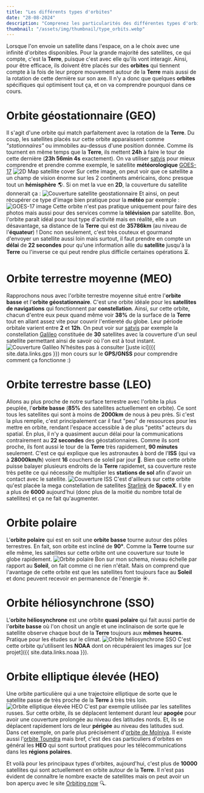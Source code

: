 ```yaml
---
title: "Les différents types d'orbites"
date: "28-08-2024"
description: "Comprenez les particularités des différentes types d'orbites sur lesquelles sont placées les satellites en fonction de leur usage"
thumbnail: "/assets/img/thumbnail/type_orbits.webp"
---
```

Lorsque l'on envoie un satellite dans l'espace, on a le choix avec une infinité d'orbites disponibles. 
Pour la grande majorité des satellites, ce qui compte, c'est la **Terre**, puisque c'est avec elle qu'ils vont interagir. Ainsi, pour être efficace, ils doivent être placés sur des **orbites** qui tiennent compte à la fois de leur propre mouvement autour de la **Terre** mais aussi de la rotation de cette dernière sur son axe.
Il n'y a donc que quelques **orbites** spécifiques qui optimisent tout ça, et on va comprendre pourquoi dans ce cours.

# Orbite géostationnaire (GEO)
Il s'agit d'une orbite qui match parfaitement avec la rotation de la **Terre**. Du coup, les satellites placés sur cette orbite apparaissent comme *"stationnaires"* ou immobiles au-dessus d'une position donnée. Comme ils tournent en même temps que la **Terre**, ils mettent **24h** à faire le tour de cette dernière (**23h 56min 4s** exactement).
On va utiliser [satvis](https://satvis.space/next/?tags=&sats=GOES%7E17) pour mieux comprendre et prendre comme exemple, le satellite **météorologique** [GOES-17](https://en.wikipedia.org/wiki/GOES-17)
![2D Map satellite cover](../../../assets/img/pages/space/satellite/type-orbits/type-orbits1.svg)
Sur cette image, on peut voir que ce satellite a un champ de vision énorme sur les 2 continents américains, donc presque tout un **hémisphère** 🌎.
Si on met la vue en **2D**, la couverture du satellite donnerait ça : 
![Couverture satellite geostationnaire](../../../assets/img/pages/space/satellite/type-orbits/type-orbits2.svg)
Et ainsi, on peut récupérer ce type d'image bien pratique pour la **météo** par exemple : 
![GOES-17 image](../../../assets/img/pages/space/satellite/type-orbits/type-orbits3.png)
Cette orbite n'est pas pratique uniquement pour faire des photos mais aussi pour des services comme la **télévision** par satellite.
Bon, l'orbite paraît idéal pour tout type d'activité mais en réalité, elle a un désavantage, sa distance de la **Terre** qui est de **35786km** (au niveau de l'**équateur**) ! Donc non seulement, c'est très couteux et gourmand d'envoyer un satellite aussi loin mais surtout, il faut prendre en compte un **délai** de **22 secondes** pour qu'une information aille du **satellite** jusqu'à la **Terre** ou l'inverse ce qui peut rendre plus difficile certaines opérations ⏳.

# Orbite terrestre moyenne  (MEO)
Rapprochons nous avec l'orbite terrestre moyenne situé entre l'**orbite basse** et l'**orbite géostationnaire**.
C'est une orbite idéale pour les **satellites de navigations** qui fonctionnent par **constellation**. Ainsi, sur cette orbite, chacun d'entre eux peux quand même voir **38%** de la surface de la **Terre** tout en allant assez vite pour couvrir l'entiereté du globe. Leur période orbitale varient entre **2** et **12h**.
On peut voir sur [satvis](https://satvis.space/next/?tags=&scene=2D&elements=Point,Label,Orbit-track&sats=GSAT0201%7E%28GALILEO%7E5%29,GSAT0202%7E%28GALILEO%7E6%29,GSAT0203%7E%28GALILEO%7E7%29,GSAT0204%7E%28GALILEO%7E8%29,GSAT0205%7E%28GALILEO%7E9%29,GSAT0103%7E%28GALILEO-FM3%29,GSAT0215%7E%28GALILEO%7E19%29,GSAT0216%7E%28GALILEO%7E20%29,GSAT0214%7E%28GALILEO%7E18%29,GSAT0213%7E%28GALILEO%7E17%29,GSAT0212%7E%28GALILEO%7E16%29,GSAT0217%7E%28GALILEO%7E21%29,GSAT0218%7E%28GALILEO%7E22%29,GSAT0223%7E%28GALILEO%7E27%29,GSAT0222%7E%28GALILEO%7E26%29,GSAT0221%7E%28GALILEO%7E25%29,GSAT0220%7E%28GALILEO%7E24%29,GSAT0219%7E%28GALILEO%7E23%29,GSAT0224%7E%28GALILEO%7E28%29,GSAT0225%7E%28GALILEO%7E29%29,GSAT0227%7E%28GALILEO%7E30%29,GSAT0101%7E%28GALILEO-PFM%29,GSAT0102%7E%28GALILEO-FM2%29,GSAT0211%7E%28GALILEO%7E14%29,GSAT0209%7E%28GALILEO%7E12%29,GSAT0208%7E%28GALILEO%7E11%29,GSAT0207%7E%28GALILEO%7E15%29,GSAT0206%7E%28GALILEO%7E10%29) par exemple la constellation [Galileo](https://fr.wikipedia.org/wiki/Galileo_(syst%C3%A8me_de_positionnement)) constituée de **30** satellites avec la couverture d'un seul satellite permettant ainsi de savoir où l'on est à tout instant.
![Couverture Galileo](../../../assets/img/pages/space/satellite/type-orbits/type-orbits4.svg)
 N'hésites pas à consulter [juste ici]({{ site.data.links.gps }}) mon cours sur le **GPS/GNSS** pour comprendre comment ça fonctionne :)

# Orbite terrestre basse (LEO)
Allons au plus proche de notre surface terrestre avec l'orbite la plus peuplée, l'**orbite basse** (**85%** des satellites actuellement en orbite). Ce sont tous les satellites qui sont à moins de **2000km** de nous à peu près. 
Si c'est la plus remplie, c'est principalement car il faut "peu" de ressources pour les mettre en orbite, rendant l'espace accessible à de plus "petits" acteurs du spatial. En plus, il n'y a quasiment aucun délai pour la communications contrairement au **22 secondes** des géostationnaires.
Comme ils sont proche, ils font aussi le tour de la **Terre** très rapidement, **90 minutes** seulement. C'est ce qui explique que les astronautes à bord de l'**ISS** (qui va à **28000km/h**) voient **16** couchers de soleil par jour 🌅.
Bien que cette orbite puisse balayer plusieurs endroits de la **Terre** rapidemet, sa couverture reste très petite ce qui nécessite de multiplier les **stations de sol** afin d'avoir un contact avec le satellite.
![Couverture ISS](../../../assets/img/pages/space/satellite/type-orbits/type-orbits5.svg)
C'est d'ailleurs sur cette orbite qu'est placée la mega constellation de satellites [Starlink](https://www.starlink.com/) de **SpaceX**. Il y en a plus de **6000** aujourd'hui (donc plus de la moitié du nombre total de satellites) et ça ne fait qu'augmenter.  

# Orbite polaire 
L'**orbite polaire** qui est en soit une **orbite basse** tourne autour des pôles terrestres. En fait, son orbite est incliné de **90°**. Comme la **Terre** tourne sur elle même, les satellites sur cette orbite ont une couverture sur toute le globe rapidement.
![Orbite polaire](../../../assets/img/pages/space/satellite/type-orbits/type-orbits6.svg)
Bon sur mon schema, niveau échelle par rapport au **Soleil**, on fait comme ci ne rien n'était. Mais on comprend que l'avantage de cette orbite est que les satellites font toujours face au **Soleil** et donc peuvent recevoir en permanence de l'énergie ☀️.


# Orbite héliosynchrone (SSO) 
L'**orbite héliosynchrone** est une orbite **quasi polaire** qui fait aussi partie de l'**orbite basse** où l'on chosit un angle et une inclinaison de sorte que le satellite observe chaque bout de la **Terre** toujours aux **mêmes heures**. Pratique pour les études sur le climat.
![Orbite héliosynchrone SSO](../../../assets/img/pages/space/satellite/type-orbits/type-orbits7.svg)
C'est cette orbite qu'utilisent les **NOAA** dont on récupéraient les images sur [ce projet]({{ site.data.links.noaa }}).

# Orbite elliptique élevée (HEO) 
Une orbite particulière qui a une trajectoire elliptique de sorte que le satellite passe de très proche de la **Terre** à très très loin.
![Orbite elliptique élevée HEO](../../../assets/img/pages/space/satellite/type-orbits/type-orbits8.svg)
C'est par exemple utilisée par les satellites russes. Sur cette orbite, ils se déplacent lentement durant leur **apogée** pour avoir une couverture prolongée au niveau des latitudes nords. Et, ils se déplacent rapidement lors de leur **périgée** au niveau des latitudes sud. Dans cet exemple, on parle plus précisément d'[orbite de Molniya](https://fr.wikipedia.org/wiki/Orbite_de_Molnia). 
Il existe aussi l'[orbite Toundra](https://fr.wikipedia.org/wiki/Orbite_toundra) mais bref, c'est des cas particuliers d'orbites en général les **HEO** qui sont surtout pratiques pour les télécommunications dans les **régions polaires**. 

Et voilà pour les principaux types d'orbites, aujourd'hui, c'est plus de **10000** satellites qui sont actuellement en orbite autour de la **Terre**. Il n'est pas évident de connaître le nombre exacte de satellites mais on peut avoir un bon aperçu avec le site [Orbiting now](https://orbit.ing-now.com/) 🔍.
